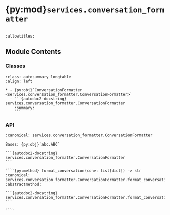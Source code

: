 # {py:mod}`services.conversation_formatter`

```{py:module} services.conversation_formatter
```

```{autodoc2-docstring} services.conversation_formatter
:allowtitles:
```

## Module Contents

### Classes

````{list-table}
:class: autosummary longtable
:align: left

* - {py:obj}`ConversationFormatter <services.conversation_formatter.ConversationFormatter>`
  - ```{autodoc2-docstring} services.conversation_formatter.ConversationFormatter
    :summary:
    ```
````

### API

`````{py:class} ConversationFormatter
:canonical: services.conversation_formatter.ConversationFormatter

Bases: {py:obj}`abc.ABC`

```{autodoc2-docstring} services.conversation_formatter.ConversationFormatter
```

````{py:method} format_conversation(conv: list[dict]) -> str
:canonical: services.conversation_formatter.ConversationFormatter.format_conversation
:abstractmethod:

```{autodoc2-docstring} services.conversation_formatter.ConversationFormatter.format_conversation
```

````

`````

